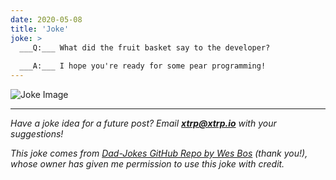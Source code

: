 ```yaml
---
date: 2020-05-08
title: 'Joke'
joke: >
  ___Q:___ What did the fruit basket say to the developer?
  
  ___A:___ I hope you're ready for some pear programming!
---
```


![Joke Image](https://private.xtrp.io/projects/DailyDeveloperJokes/public_image_server/images/5e125933e8609.png)

---
*Have a joke idea for a future post? Email **[xtrp@xtrp.io](mailto:xtrp@xtrp.io)** with your suggestions!*

*This joke comes from [Dad-Jokes GitHub Repo by Wes Bos](https://github.com/wesbos/dad-jokes) (thank you!), whose owner has given me permission to use this joke with credit.*

<!-- 
Joke text:
**Q:** What did the fruit basket say to the developer?

**A:** I hope you're ready for some pear programming!
 -->

